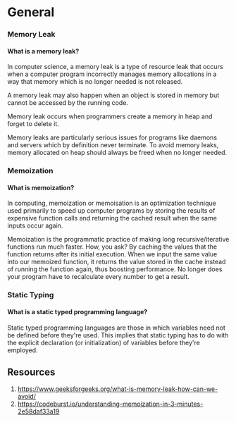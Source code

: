 # General

### Memory Leak

#### What is a memory leak?

In computer science, a memory leak is a type of resource leak that occurs when a computer program incorrectly manages memory allocations in a way that memory which is no longer needed is not released. 

A memory leak may also happen when an object is stored in memory but cannot be accessed by the running code.

Memory leak occurs when programmers create a memory in heap and forget to delete it.

Memory leaks are particularly serious issues for programs like daemons and servers which by definition never terminate. To avoid memory leaks, memory allocated on heap should always be freed when no longer needed.

### Memoization

#### What is memoization?

In computing, memoization or memoisation is an optimization technique used primarily to speed up computer programs by storing the results of expensive function calls and returning the cached result when the same inputs occur again. 

Memoization is the programmatic practice of making long recursive/iterative functions run much faster.
How, you ask? By caching the values that the function returns after its initial execution.
When we input the same value into our memoized function, it returns the value stored in the cache instead of running the function again, thus boosting performance. No longer does your program have to recalculate every number to get a result.

### Static Typing

#### What is a static typed programming language?

Static typed programming languages are those in which variables need not be defined before they're used. This implies that static typing has to do with the explicit declaration (or initialization) of variables before they're employed.

## Resources
1. https://www.geeksforgeeks.org/what-is-memory-leak-how-can-we-avoid/
2. https://codeburst.io/understanding-memoization-in-3-minutes-2e58daf33a19